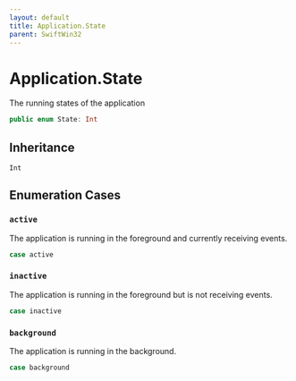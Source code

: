```yaml
---
layout: default
title: Application.State
parent: SwiftWin32
---
```

# Application.State

The running states of the application

``` swift
public enum State: Int 
```

## Inheritance

`Int`

## Enumeration Cases

### `active`

The application is running in the foreground and currently receiving
events.

``` swift
case active
```

### `inactive`

The application is running in the foreground but is not receiving events.

``` swift
case inactive
```

### `background`

The application is running in the background.

``` swift
case background
```
